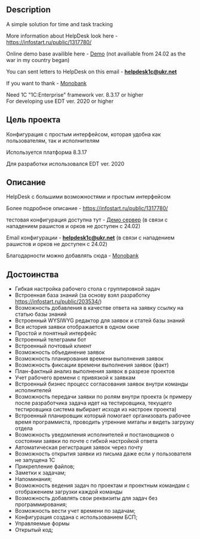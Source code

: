 ## Description ## 
A simple solution for time and task tracking

More information about HelpDesk look here - https://infostart.ru/public/1317780/

Online demo base availible here - [Demo](http://195.138.92.217:33391/HelpDeskDemo/ru_RU/) (not availiable from 24.02 as the war in my country began)

You can sent letters to HelpDesk on this email - **helpdesk1c@ukr.net**

If you want to thank - [Monobank](https://send.monobank.ua/jar/6VSpJ1Jv3n) 

Need 1C "1C:Enterprise" framework ver. 8.3.17 or higher   
For developing use EDT ver. 2020 or higher 

## Цель проекта ## 

Конфигурация с простым интерфейсом, которая удобна как пользователям, так и исполнителям

Используется платформа 8.3.17

Для разработки использовался EDT ver. 2020

## Описание ## 

HelpDesk с большими возможностями и простым интерфейсом 

Более подробное описание - https://infostart.ru/public/1317780/

тестовая конфигурация доступна тут - [Демо сервер](http://195.138.92.217:33391/HelpDeskDemo/ru_RU/) (в связи с нападением рашистов и орков не доступен с 24.02)

Email конфигурации - **helpdesk1c@ukr.net** (в связи с нападением рашистов и орков не доступен с 24.02)

Благодарности можно добавлять сюда  - [Monobank](https://send.monobank.ua/jar/6VSpJ1Jv3n)

## Достоинства ## 

 * Гибкая настройка рабочего стола с группировкой задач
 * Встроенная база знаний (за основу взял разработку https://infostart.ru/public/203534/)
 * Возможность добавления в качестве ответа на заявку ссылку на статью базы знаний
 * Встроенный WYSIWYG редактор для заявок и статей базы знаний
 * Вся история заявки отображается в одном окне
 * Простой и понятный интерфейс
 * Встроенный телеграмм бот 
 * Встроенный почтовый клиент
 * Возможность объединение заявок
 * Возможность планирования времени выполнения заявок
 * Возможность фиксации времени выполнения заявок (факт)
 * План-фактный анализ выполнения заявок в разрезе проектов
 * Учет рабочего времени с привязкой к заявкам
 * Встроенный бизнес процесс согласования заявок внутри команды исполнителей
 * Возможность передачи заявки по ролям внутри проекта (к примеру после разработчика задача идет на тестировщика, текущего тестировщика система выбирает исходя из настроек проекта)
 * Встроенный планировщик который помогает организовать рабочее время программиста, проводить утренние митапы и видеть загрузку отдела
 * Возможность уведомления исполнителей и постановщиков о состоянии заявки по почте с гибкой настройкой ответа
 * Автоматическая регистрация заявок через почту
 * Возможность открытия заявки из письма даже если у пользователя не запущена 1С
 * Прикрепление файлов;
 * Заметки к задачам;
 * Напоминания;
 * Возможность ведения задач по проектам и проектным командам с отображением загрузки каждой команды
 * Возможность добавлять свои реквизиты для задач без программирования;
 * Возможность вести учет времени по задачам;
 * Конфигурация создана с использованием БСП;
 * Управляемые формы
 * Открытый код;
